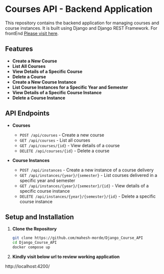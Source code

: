 # Courses API - Backend Application

This repository contains the backend application for managing courses and course instances. It is built using Django and Django REST Framework. For frontEnd [Please visit here](https://github.com/mahesh-morde/Angular-Courses-Frontend).

## Features

- **Create a New Course**
- **List All Courses**
- **View Details of a Specific Course**
- **Delete a Course**
- **Create a New Course Instance**
- **List Course Instances for a Specific Year and Semester**
- **View Details of a Specific Course Instance**
- **Delete a Course Instance**

## API Endpoints

- **Courses**
  - `POST /api/courses` - Create a new course
  - `GET /api/courses` - List all courses
  - `GET /api/courses/{id}` - View details of a course
  - `DELETE /api/courses/{id}` - Delete a course

- **Course Instances**
  - `POST /api/instances` - Create a new instance of a course delivery
  - `GET /api/instances/{year}/{semester}` - List courses delivered in a specific year and semester
  - `GET /api/instances/{year}/{semester}/{id}` - View details of a specific course instance
  - `DELETE /api/instances/{year}/{semester}/{id}` - Delete a specific course instance

## Setup and Installation

1. **Clone the Repository**

   ```bash
   git clone https://github.com/mahesh-morde/Django_Course_API
   cd Django_Course_API
   docker compose up

2. **Kindly visit below url to review working application**
  
  http://localhost:4200/
